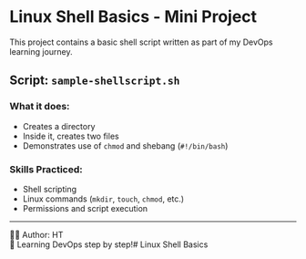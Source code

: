 # Linux Shell Basics - Mini Project

This project contains a basic shell script written as part of my DevOps learning journey.

## Script: `sample-shellscript.sh`

### What it does:
- Creates a directory
- Inside it, creates two files
- Demonstrates use of `chmod` and shebang (`#!/bin/bash`)

### Skills Practiced:
- Shell scripting
- Linux commands (`mkdir`, `touch`, `chmod`, etc.)
- Permissions and script execution

---

👨‍💻 Author: HT  
🚀 Learning DevOps step by step!# Linux Shell Basics
